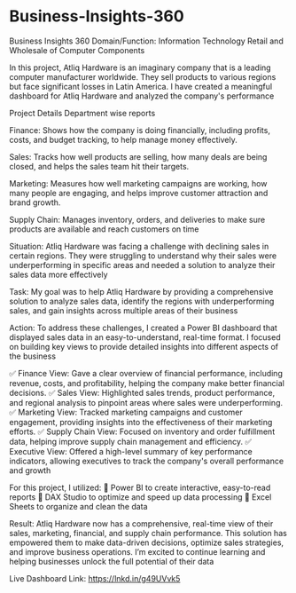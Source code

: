 # Business-Insights-360
Business Insights 360
Domain/Function: Information Technology Retail and Wholesale of Computer Components

In this project, Atliq Hardware is an imaginary company that is a leading computer manufacturer worldwide.
They sell products to various regions but face significant losses in Latin America. 
I have created a meaningful dashboard for Atliq Hardware and analyzed the company's performance


Project Details
Department wise reports

Finance:
Shows how the company is doing financially, including profits, costs, and budget tracking, to help manage money effectively.

Sales:
Tracks how well products are selling, how many deals are being closed, and helps the sales team hit their targets.

Marketing:
Measures how well marketing campaigns are working, how many people are engaging, and helps improve customer attraction and brand growth.

Supply Chain:
Manages inventory, orders, and deliveries to make sure products are available and reach customers on time

Situation:
Atliq Hardware was facing a challenge with declining sales in certain regions. They were struggling to understand why their sales were underperforming in specific areas and needed a solution to analyze their sales data more effectively

Task:
My goal was to help Atliq Hardware by providing a comprehensive solution to analyze sales data, identify the regions with underperforming sales, and gain insights across multiple areas of their business

Action:
To address these challenges, I created a Power BI dashboard that displayed sales data in an easy-to-understand, real-time format. I focused on building key views to provide detailed insights into different aspects of the business

✅ Finance View: Gave a clear overview of financial performance, including revenue, costs, and profitability, helping the company make better financial decisions.
✅ Sales View: Highlighted sales trends, product performance, and regional analysis to pinpoint areas where sales were underperforming.
✅ Marketing View: Tracked marketing campaigns and customer engagement, providing insights into the effectiveness of their marketing efforts.
✅ Supply Chain View: Focused on inventory and order fulfillment data, helping improve supply chain management and efficiency.
✅ Executive View: Offered a high-level summary of key performance indicators, allowing executives to track the company's overall performance and growth

For this project, I utilized:
🔧 Power BI to create interactive, easy-to-read reports
🔧 DAX Studio to optimize and speed up data processing
🔧 Excel Sheets to organize and clean the data

Result:
Atliq Hardware now has a comprehensive, real-time view of their sales, marketing, financial, and supply chain performance. This solution has empowered them to make data-driven decisions, optimize sales strategies, and improve business operations.
I’m excited to continue learning and helping businesses unlock the full potential of their data

Live Dashboard Link: https://lnkd.in/g49UVvk5
